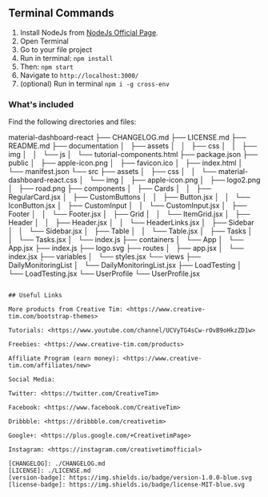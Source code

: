 ## Terminal Commands

1. Install NodeJs from [NodeJs Official Page](https://nodejs.org/en).
2. Open Terminal
3. Go to your file project
4. Run in terminal: `npm install`
5. Then: `npm start`
6. Navigate to `http://localhost:3000/`
7. (optional) Run in terminal `npm i -g cross-env`

### What's included

Find the following directories and files:

material-dashboard-react
├── CHANGELOG.md
├── LICENSE.md
├── README.md
├── documentation
│   ├── assets
│   │   ├── css
│   │   ├── img
│   │   └── js
│   └── tutorial-components.html
├── package.json
├── public
│   ├── apple-icon.png
│   ├── favicon.ico
│   ├── index.html
│   └── manifest.json
└── src
├── assets
│   ├── css
│   │   └── material-dashboard-react.css
│   └── img
│   ├── apple-icon.png
│   ├── logo2.png
│   ├── road.png
├── components
│   ├── Cards
│   │   ├── RegularCard.jsx
│   ├── CustomButtons
│   │   ├── Button.jsx
│   │   └── IconButton.jsx
│   ├── CustomInput
│   │   └── CustomInput.jsx
│   ├── Footer
│   │   └── Footer.jsx
│   ├── Grid
│   │   └── ItemGrid.jsx
│   ├── Header
│   │   ├── Header.jsx
│   │   └── HeaderLinks.jsx
│   ├── Sidebar
│   │   └── Sidebar.jsx
│   ├── Table
│   │   └── Table.jsx
│   ├── Tasks
│   │   └── Tasks.jsx
│   └── index.js
├── containers
│   └── App
│   └── App.jsx
├── index.js
├── logo.svg
├── routes
│   ├── app.jsx
│   └── index.jsx
├── variables
│   └── styles.jsx
└── views
├── DailyMonitoringList
│   └── DailyMonitoringList.jsx
├── LoadTesting
│   └── LoadTesting.jsx
└── UserProfile
└── UserProfile.jsx

```

## Useful Links

More products from Creative Tim: <https://www.creative-tim.com/bootstrap-themes>

Tutorials: <https://www.youtube.com/channel/UCVyTG4sCw-rOvB9oHkzZD1w>

Freebies: <https://www.creative-tim.com/products>

Affiliate Program (earn money): <https://www.creative-tim.com/affiliates/new>

Social Media:

Twitter: <https://twitter.com/CreativeTim>

Facebook: <https://www.facebook.com/CreativeTim>

Dribbble: <https://dribbble.com/creativetim>

Google+: <https://plus.google.com/+CreativetimPage>

Instagram: <https://instagram.com/creativetimofficial>

[CHANGELOG]: ./CHANGELOG.md
[LICENSE]: ./LICENSE.md
[version-badge]: https://img.shields.io/badge/version-1.0.0-blue.svg
[license-badge]: https://img.shields.io/badge/license-MIT-blue.svg
```
